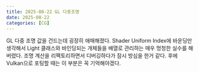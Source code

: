 ```yaml
---
title: 2025-08-22 GL 다중조명
date: 2025-08-22
categories: [CG]
---
```


GL 다중 조명 값을 건드는데 굉장히 애매해졌다. Shader Uniform Index에 바운딩만 생각해서 Light 클래스와 바인딩되는 개체들을 배열로 관리하는 매우 멍청한 실수를 해버렸다. 조명 계산을 리팩토리하면서 디버깅하다가 잠시 방심을 한거 같다. 후에 Vulkan으로 포팅할 때는 이 부분은 꼭 기억해야겠다.